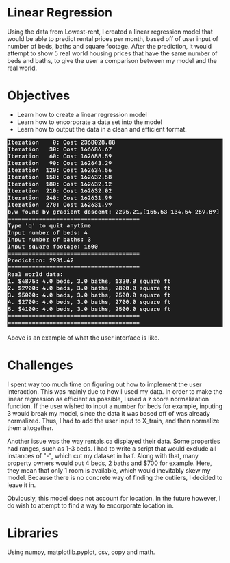 # Linear Regression
Using the data from Lowest-rent, I created a linear regression model that would be able to predict rental prices per month, based off of user input of number of beds, baths and square footage. After the prediction, it would attempt to show 5 real world housing prices that have the same number of beds and baths, to give the user a comparison between my model and the real world. 

# Objectives
- Learn how to create a linear regression model
- Learn how to encorporate a data set into the model
- Learn how to output the data in a clean and efficient format. 

![Alt text](/terminalex.png)

Above is an example of what the user interface is like. 

# Challenges
I spent way too much time on figuring out how to implement the user interaction. This was mainly due to how I used my data. In order to make the linear regression as efficient as possible, I used a z score normalization function. If the user wished to input a number for beds for example, inputing 3 would break my model, since the data it was based off of was already normalized. Thus, I had to add the user input to X_train, and then normalize them altogether. 

Another issue was the way rentals.ca displayed their data. Some properties had ranges, such as 1-3 beds. I had to write a script that would exclude all instances of "-", which cut my dataset in half. Along with that, many property owners would put 4 beds, 2 baths and $700 for example. Here, they mean that only 1 room is available, which would inevitably skew my model. Because there is no concrete way of finding the outliers, I decided to leave it in. 

Obviously, this model does not account for location. In the future however, I do wish to attempt to find a way to encorporate location in.

# Libraries
Using numpy, matplotlib.pyplot, csv, copy and math. 
